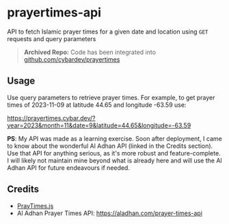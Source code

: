 # prayertimes-api

API to fetch Islamic prayer times for a given date and location using `GET` requests and query parameters

> **Archived Repo:** Code has been integrated into [github.com/cybardev/prayertimes](https://github.com/cybardev/prayertimes)

## Usage

Use query parameters to retrieve prayer times. For example, to get prayer times of 2023-11-09 at latitude 44.65 and longitude -63.59 use:

<https://prayertimes.cybar.dev/?year=2023&month=11&date=9&latitude=44.65&longitude=-63.59>

**PS**: My API was made as a learning exercise. Soon after deployment, I came to know about the wonderful Al Adhan API (linked in the Credits section). Use that API for anything serious, as it's more robust and feature-complete. I will likely not maintain mine beyond what is already here and will use the Al Adhan API for future endeavours if needed.

## Credits

- [PrayTimes.js](http://praytimes.org/manual)
- Al Adhan Prayer Times API: <https://aladhan.com/prayer-times-api>
